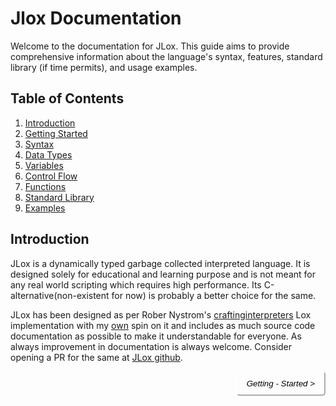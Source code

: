 # Jlox Documentation

Welcome to the documentation for JLox. This guide aims to provide comprehensive information about the language's syntax, features, standard library (if time permits), and usage examples.

## Table of Contents

1. [Introduction](#introduction)
2. [Getting Started](./getting-started.md)
3. [Syntax](./syntax.md)
4. [Data Types](#data-types)
5. [Variables](./syntax.md/#variables)
6. [Control Flow](./control-flow.md)
7. [Functions](#functions)
8. [Standard Library](#standard-library)
9. [Examples](#examples)

## Introduction

JLox is a dynamically typed garbage collected interpreted language. It is designed solely for educational and learning purpose and is not meant for any real world scripting which requires high performance. Its C-alternative(non-existent for now) is probably a better choice for the same.

JLox has been designed as per Rober Nystrom's [craftinginterpreters](https://www.craftinginterpreters.com) Lox implementation with my [own](https://github.com/RougherO) spin on it and includes as much source code documentation as possible to make it understandable for everyone. As always improvement in documentation is always welcome. Consider opening a PR for the same at [JLox github](https://github.com/RougherO/JLox).

<a href="./getting-started.md" style="color: white"><button style="float: right; background: none; min-height: 30px; border-radius: 5px; border-color: white; padding: 10px 15px"><i> Getting - Started > </i></button></a>